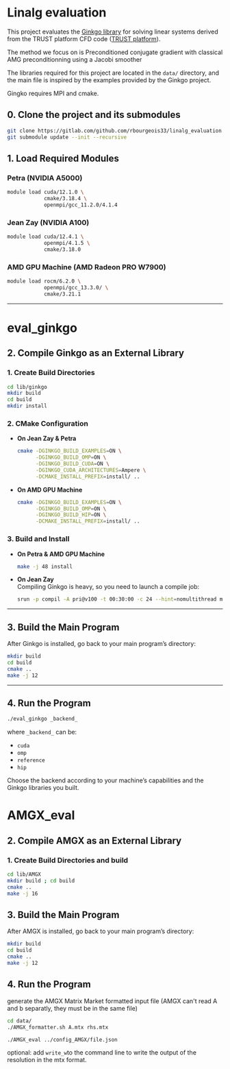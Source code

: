 # Linalg evaluation

This project evaluates the [Ginkgo library](https://github.com/ginkgo-project/ginkgo) for solving linear systems derived from the TRUST platform CFD code ([TRUST platform](https://cea-trust-platform.github.io/)). 

The method we focus on is Preconditioned conjugate gradient with classical AMG preconditionning using a Jacobi smoother

The libraries required for this project are located in the `data/` directory, and the main file is inspired by the examples provided by the Ginkgo project.

Gingko requires MPI and cmake.

## 0. Clone the project and its submodules
```bash
git clone https://gitlab.com/github.com/rbourgeois33/linalg_evaluation.git
git submodule update --init --recursive
```

## 1. Load Required Modules

### Petra (NVIDIA A5000)

```bash
module load cuda/12.1.0 \
            cmake/3.18.4 \
            openmpi/gcc_11.2.0/4.1.4
```

### Jean Zay (NVIDIA A100)

```bash
module load cuda/12.4.1 \
            openmpi/4.1.5 \
            cmake/3.18.0
```

### AMD GPU Machine (AMD Radeon PRO W7900)

```bash
module load rocm/6.2.0 \
            openmpi/gcc_13.3.0/ \
            cmake/3.21.1
```

---
# eval_ginkgo

## 2. Compile Ginkgo as an External Library

### 1. Create Build Directories

```bash
cd lib/ginkgo
mkdir build
cd build
mkdir install
```

### 2. CMake Configuration

- **On Jean Zay & Petra**

  ```bash
  cmake -DGINKGO_BUILD_EXAMPLES=ON \
        -DGINKGO_BUILD_OMP=ON \
        -DGINKGO_BUILD_CUDA=ON \
        -DGINKGO_CUDA_ARCHITECTURES=Ampere \
        -DCMAKE_INSTALL_PREFIX=install/ ..
  ```

- **On AMD GPU Machine**

  ```bash
  cmake -DGINKGO_BUILD_EXAMPLES=ON \
        -DGINKGO_BUILD_OMP=ON \
        -DGINKGO_BUILD_HIP=ON \
        -DCMAKE_INSTALL_PREFIX=install/ ..
  ```

### 3. Build and Install

- **On Petra & AMD GPU Machine**

  ```bash
  make -j 48 install
  ```

- **On Jean Zay**  
  Compiling Ginkgo is heavy, so you need to launch a compile job:
  
  ```bash
  srun -p compil -A pri@v100 -t 00:30:00 -c 24 --hint=nomultithread make -j24 install
  ```

---

## 3. Build the Main Program

After Ginkgo is installed, go back to your main program’s directory:

```bash
mkdir build
cd build
cmake ..
make -j 12
```

---

## 4. Run the Program

```bash
./eval_ginkgo _backend_
```

where `_backend_` can be:
- `cuda`
- `omp`
- `reference`
- `hip`

Choose the backend according to your machine’s capabilities and the Ginkgo libraries you built.

# AMGX_eval

## 2. Compile AMGX as an External Library

### 1. Create Build Directories and build

```bash
cd lib/AMGX
mkdir build ; cd build
cmake ..
make -j 16
```

## 3. Build the Main Program

After AMGX is installed, go back to your main program’s directory:

```bash
mkdir build
cd build
cmake ..
make -j 12
```

## 4. Run the Program
generate the AMGX Matrix Market formatted input file (AMGX can't read A and b separatly, they must be in the same file)
```bash
cd data/
./AMGX_formatter.sh A.mtx rhs.mtx
```
```bash
./AMGX_eval ../config_AMGX/file.json
```
optional: add `write_w`to the command line to write the output of the resolution in the mtx format.